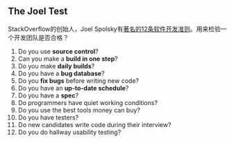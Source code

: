 ## The Joel Test
StackOverflow的创始人，Joel Spolsky有[著名的12条软件开发准则](http://www.joelonsoftware.com/articles/fog0000000043.html)。用来检验一个开发团队是否合格？

1. Do you use **source control**?
2. Can you make a **build in one step**?
3. Do you make **daily builds**?
4. Do you have a **bug database**?
5. Do you **fix bugs** before writing new code?
6. Do you have an **up-to-date schedule**?
7. Do you have a **spec**?
8. Do programmers have quiet working conditions?
9. Do you use the best tools money can buy?
10. Do you have testers?
11. Do new candidates write code during their interview?
12. Do you do hallway usability testing?
